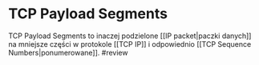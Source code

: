 # TCP Payload Segments
TCP Payload Segments to inaczej podzielone [[IP packet|paczki danych]] na mniejsze części w protokole [[TCP IP]] i odpowiednio [[TCP Sequence Numbers|ponumerowane]]. #review